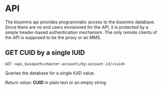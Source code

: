# API

The kissmms api provides programmatic access to the kissmms database. Since there are no end users envisioned for the API, it is protected by a simple header-based authentication mechanism. The only remote clients of the API is supposed to be the proxy or an MMS.

## GET CUID by a single IUID
```
GET <api_basepath>/master-accounts/by-account-id/<iuid>
```
Queries the database for a single IUID value.

*Return value*: **CUID** in plain text or an empty string